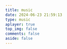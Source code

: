 ```yaml
---
title: music
date: 2024-06-23 21:59:13
type: music
aplayer: true
top_img: false
comments: false
aside: false
---
```

